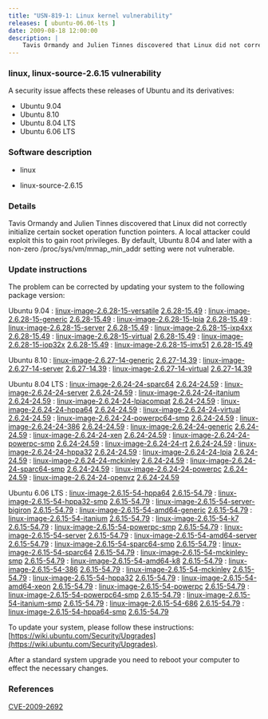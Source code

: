 ```yaml
---
title: "USN-819-1: Linux kernel vulnerability"
releases: [ ubuntu-06.06-lts ]
date: 2009-08-18 12:00:00
description: |
    Tavis Ormandy and Julien Tinnes discovered that Linux did not correctly initialize certain socket operation function pointers.  A local attacker could exploit this to gain root privileges.  By default, Ubuntu 8.04 and later with a non-zero /proc/sys/vm/mmap_min_addr setting were not vulnerable. 
--- 
```

 
### linux, linux-source-2.6.15 vulnerability

A security issue affects these releases of Ubuntu and its derivatives:

* Ubuntu 9.04
* Ubuntu 8.10
* Ubuntu 8.04 LTS
* Ubuntu 6.06 LTS

### Software description

* linux 

* linux-source-2.6.15 

### Details

Tavis Ormandy and Julien Tinnes discovered that Linux did not correctly initialize certain socket operation function pointers. A local attacker could exploit this to gain root privileges. By default, Ubuntu 8.04 and later with a non-zero /proc/sys/vm/mmap_min_addr setting were not vulnerable. 

### Update instructions

The problem can be corrected by updating your system to the following package version:

Ubuntu 9.04
 : [linux-image-2.6.28-15-versatile](https://launchpad.net/ubuntu/+source/linux) <span> [2.6.28-15.49](https://launchpad.net/ubuntu/+source/linux/2.6.28-15.49) </span> 
 : [linux-image-2.6.28-15-generic](https://launchpad.net/ubuntu/+source/linux) <span> [2.6.28-15.49](https://launchpad.net/ubuntu/+source/linux/2.6.28-15.49) </span> 
 : [linux-image-2.6.28-15-lpia](https://launchpad.net/ubuntu/+source/linux) <span> [2.6.28-15.49](https://launchpad.net/ubuntu/+source/linux/2.6.28-15.49) </span> 
 : [linux-image-2.6.28-15-server](https://launchpad.net/ubuntu/+source/linux) <span> [2.6.28-15.49](https://launchpad.net/ubuntu/+source/linux/2.6.28-15.49) </span> 
 : [linux-image-2.6.28-15-ixp4xx](https://launchpad.net/ubuntu/+source/linux) <span> [2.6.28-15.49](https://launchpad.net/ubuntu/+source/linux/2.6.28-15.49) </span> 
 : [linux-image-2.6.28-15-virtual](https://launchpad.net/ubuntu/+source/linux) <span> [2.6.28-15.49](https://launchpad.net/ubuntu/+source/linux/2.6.28-15.49) </span> 
 : [linux-image-2.6.28-15-iop32x](https://launchpad.net/ubuntu/+source/linux) <span> [2.6.28-15.49](https://launchpad.net/ubuntu/+source/linux/2.6.28-15.49) </span> 
 : [linux-image-2.6.28-15-imx51](https://launchpad.net/ubuntu/+source/linux) <span> [2.6.28-15.49](https://launchpad.net/ubuntu/+source/linux/2.6.28-15.49) </span> 

Ubuntu 8.10
 : [linux-image-2.6.27-14-generic](https://launchpad.net/ubuntu/+source/linux) <span> [2.6.27-14.39](https://launchpad.net/ubuntu/+source/linux/2.6.27-14.39) </span> 
 : [linux-image-2.6.27-14-server](https://launchpad.net/ubuntu/+source/linux) <span> [2.6.27-14.39](https://launchpad.net/ubuntu/+source/linux/2.6.27-14.39) </span> 
 : [linux-image-2.6.27-14-virtual](https://launchpad.net/ubuntu/+source/linux) <span> [2.6.27-14.39](https://launchpad.net/ubuntu/+source/linux/2.6.27-14.39) </span> 

Ubuntu 8.04 LTS
 : [linux-image-2.6.24-24-sparc64](https://launchpad.net/ubuntu/+source/linux) <span> [2.6.24-24.59](https://launchpad.net/ubuntu/+source/linux/2.6.24-24.59) </span> 
 : [linux-image-2.6.24-24-server](https://launchpad.net/ubuntu/+source/linux) <span> [2.6.24-24.59](https://launchpad.net/ubuntu/+source/linux/2.6.24-24.59) </span> 
 : [linux-image-2.6.24-24-itanium](https://launchpad.net/ubuntu/+source/linux) <span> [2.6.24-24.59](https://launchpad.net/ubuntu/+source/linux/2.6.24-24.59) </span> 
 : [linux-image-2.6.24-24-lpiacompat](https://launchpad.net/ubuntu/+source/linux) <span> [2.6.24-24.59](https://launchpad.net/ubuntu/+source/linux/2.6.24-24.59) </span> 
 : [linux-image-2.6.24-24-hppa64](https://launchpad.net/ubuntu/+source/linux) <span> [2.6.24-24.59](https://launchpad.net/ubuntu/+source/linux/2.6.24-24.59) </span> 
 : [linux-image-2.6.24-24-virtual](https://launchpad.net/ubuntu/+source/linux) <span> [2.6.24-24.59](https://launchpad.net/ubuntu/+source/linux/2.6.24-24.59) </span> 
 : [linux-image-2.6.24-24-powerpc64-smp](https://launchpad.net/ubuntu/+source/linux) <span> [2.6.24-24.59](https://launchpad.net/ubuntu/+source/linux/2.6.24-24.59) </span> 
 : [linux-image-2.6.24-24-386](https://launchpad.net/ubuntu/+source/linux) <span> [2.6.24-24.59](https://launchpad.net/ubuntu/+source/linux/2.6.24-24.59) </span> 
 : [linux-image-2.6.24-24-generic](https://launchpad.net/ubuntu/+source/linux) <span> [2.6.24-24.59](https://launchpad.net/ubuntu/+source/linux/2.6.24-24.59) </span> 
 : [linux-image-2.6.24-24-xen](https://launchpad.net/ubuntu/+source/linux) <span> [2.6.24-24.59](https://launchpad.net/ubuntu/+source/linux/2.6.24-24.59) </span> 
 : [linux-image-2.6.24-24-powerpc-smp](https://launchpad.net/ubuntu/+source/linux) <span> [2.6.24-24.59](https://launchpad.net/ubuntu/+source/linux/2.6.24-24.59) </span> 
 : [linux-image-2.6.24-24-rt](https://launchpad.net/ubuntu/+source/linux) <span> [2.6.24-24.59](https://launchpad.net/ubuntu/+source/linux/2.6.24-24.59) </span> 
 : [linux-image-2.6.24-24-hppa32](https://launchpad.net/ubuntu/+source/linux) <span> [2.6.24-24.59](https://launchpad.net/ubuntu/+source/linux/2.6.24-24.59) </span> 
 : [linux-image-2.6.24-24-lpia](https://launchpad.net/ubuntu/+source/linux) <span> [2.6.24-24.59](https://launchpad.net/ubuntu/+source/linux/2.6.24-24.59) </span> 
 : [linux-image-2.6.24-24-mckinley](https://launchpad.net/ubuntu/+source/linux) <span> [2.6.24-24.59](https://launchpad.net/ubuntu/+source/linux/2.6.24-24.59) </span> 
 : [linux-image-2.6.24-24-sparc64-smp](https://launchpad.net/ubuntu/+source/linux) <span> [2.6.24-24.59](https://launchpad.net/ubuntu/+source/linux/2.6.24-24.59) </span> 
 : [linux-image-2.6.24-24-powerpc](https://launchpad.net/ubuntu/+source/linux) <span> [2.6.24-24.59](https://launchpad.net/ubuntu/+source/linux/2.6.24-24.59) </span> 
 : [linux-image-2.6.24-24-openvz](https://launchpad.net/ubuntu/+source/linux) <span> [2.6.24-24.59](https://launchpad.net/ubuntu/+source/linux/2.6.24-24.59) </span> 

Ubuntu 6.06 LTS
 : [linux-image-2.6.15-54-hppa64](https://launchpad.net/ubuntu/+source/linux-source-2.6.15) <span> [2.6.15-54.79](https://launchpad.net/ubuntu/+source/linux-source-2.6.15/2.6.15-54.79) </span> 
 : [linux-image-2.6.15-54-hppa32-smp](https://launchpad.net/ubuntu/+source/linux-source-2.6.15) <span> [2.6.15-54.79](https://launchpad.net/ubuntu/+source/linux-source-2.6.15/2.6.15-54.79) </span> 
 : [linux-image-2.6.15-54-server-bigiron](https://launchpad.net/ubuntu/+source/linux-source-2.6.15) <span> [2.6.15-54.79](https://launchpad.net/ubuntu/+source/linux-source-2.6.15/2.6.15-54.79) </span> 
 : [linux-image-2.6.15-54-amd64-generic](https://launchpad.net/ubuntu/+source/linux-source-2.6.15) <span> [2.6.15-54.79](https://launchpad.net/ubuntu/+source/linux-source-2.6.15/2.6.15-54.79) </span> 
 : [linux-image-2.6.15-54-itanium](https://launchpad.net/ubuntu/+source/linux-source-2.6.15) <span> [2.6.15-54.79](https://launchpad.net/ubuntu/+source/linux-source-2.6.15/2.6.15-54.79) </span> 
 : [linux-image-2.6.15-54-k7](https://launchpad.net/ubuntu/+source/linux-source-2.6.15) <span> [2.6.15-54.79](https://launchpad.net/ubuntu/+source/linux-source-2.6.15/2.6.15-54.79) </span> 
 : [linux-image-2.6.15-54-powerpc-smp](https://launchpad.net/ubuntu/+source/linux-source-2.6.15) <span> [2.6.15-54.79](https://launchpad.net/ubuntu/+source/linux-source-2.6.15/2.6.15-54.79) </span> 
 : [linux-image-2.6.15-54-server](https://launchpad.net/ubuntu/+source/linux-source-2.6.15) <span> [2.6.15-54.79](https://launchpad.net/ubuntu/+source/linux-source-2.6.15/2.6.15-54.79) </span> 
 : [linux-image-2.6.15-54-amd64-server](https://launchpad.net/ubuntu/+source/linux-source-2.6.15) <span> [2.6.15-54.79](https://launchpad.net/ubuntu/+source/linux-source-2.6.15/2.6.15-54.79) </span> 
 : [linux-image-2.6.15-54-sparc64-smp](https://launchpad.net/ubuntu/+source/linux-source-2.6.15) <span> [2.6.15-54.79](https://launchpad.net/ubuntu/+source/linux-source-2.6.15/2.6.15-54.79) </span> 
 : [linux-image-2.6.15-54-sparc64](https://launchpad.net/ubuntu/+source/linux-source-2.6.15) <span> [2.6.15-54.79](https://launchpad.net/ubuntu/+source/linux-source-2.6.15/2.6.15-54.79) </span> 
 : [linux-image-2.6.15-54-mckinley-smp](https://launchpad.net/ubuntu/+source/linux-source-2.6.15) <span> [2.6.15-54.79](https://launchpad.net/ubuntu/+source/linux-source-2.6.15/2.6.15-54.79) </span> 
 : [linux-image-2.6.15-54-amd64-k8](https://launchpad.net/ubuntu/+source/linux-source-2.6.15) <span> [2.6.15-54.79](https://launchpad.net/ubuntu/+source/linux-source-2.6.15/2.6.15-54.79) </span> 
 : [linux-image-2.6.15-54-386](https://launchpad.net/ubuntu/+source/linux-source-2.6.15) <span> [2.6.15-54.79](https://launchpad.net/ubuntu/+source/linux-source-2.6.15/2.6.15-54.79) </span> 
 : [linux-image-2.6.15-54-mckinley](https://launchpad.net/ubuntu/+source/linux-source-2.6.15) <span> [2.6.15-54.79](https://launchpad.net/ubuntu/+source/linux-source-2.6.15/2.6.15-54.79) </span> 
 : [linux-image-2.6.15-54-hppa32](https://launchpad.net/ubuntu/+source/linux-source-2.6.15) <span> [2.6.15-54.79](https://launchpad.net/ubuntu/+source/linux-source-2.6.15/2.6.15-54.79) </span> 
 : [linux-image-2.6.15-54-amd64-xeon](https://launchpad.net/ubuntu/+source/linux-source-2.6.15) <span> [2.6.15-54.79](https://launchpad.net/ubuntu/+source/linux-source-2.6.15/2.6.15-54.79) </span> 
 : [linux-image-2.6.15-54-powerpc](https://launchpad.net/ubuntu/+source/linux-source-2.6.15) <span> [2.6.15-54.79](https://launchpad.net/ubuntu/+source/linux-source-2.6.15/2.6.15-54.79) </span> 
 : [linux-image-2.6.15-54-powerpc64-smp](https://launchpad.net/ubuntu/+source/linux-source-2.6.15) <span> [2.6.15-54.79](https://launchpad.net/ubuntu/+source/linux-source-2.6.15/2.6.15-54.79) </span> 
 : [linux-image-2.6.15-54-itanium-smp](https://launchpad.net/ubuntu/+source/linux-source-2.6.15) <span> [2.6.15-54.79](https://launchpad.net/ubuntu/+source/linux-source-2.6.15/2.6.15-54.79) </span> 
 : [linux-image-2.6.15-54-686](https://launchpad.net/ubuntu/+source/linux-source-2.6.15) <span> [2.6.15-54.79](https://launchpad.net/ubuntu/+source/linux-source-2.6.15/2.6.15-54.79) </span> 
 : [linux-image-2.6.15-54-hppa64-smp](https://launchpad.net/ubuntu/+source/linux-source-2.6.15) <span> [2.6.15-54.79](https://launchpad.net/ubuntu/+source/linux-source-2.6.15/2.6.15-54.79) </span> 

To update your system, please follow these instructions: [https://wiki.ubuntu.com/Security/Upgrades](https://wiki.ubuntu.com/Security/Upgrades).

After a standard system upgrade you need to reboot your computer to effect the necessary changes. 

### References

 [CVE-2009-2692](http://people.ubuntu.com/~ubuntu-security/cve/CVE-2009-2692)
 
